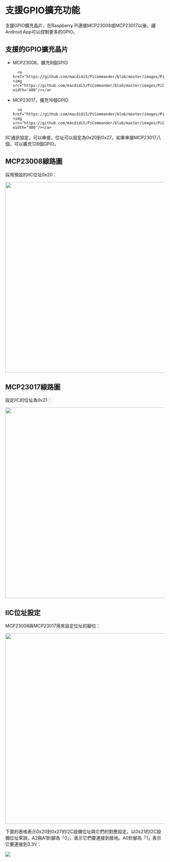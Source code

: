# 支援GPIO擴充功能

支援GPIO擴充晶片，在Raspberry Pi連接MCP23008或MCP23017以後，讓Android App可以控制更多的GPIO。

## 支援的GPIO擴充晶片

* MCP23008，擴充8個GPIO

		<a href="https://github.com/macdidi5/PiCommander/blob/master/images/PiCommander014.png"><img src="https://github.com/macdidi5/PiCommander/blob/master/images/PiCommander014.png" width="480"/></a>

* MCP23017，擴充16個GPIO

		<a href="https://github.com/macdidi5/PiCommander/blob/master/images/PiCommander015.png"><img src="https://github.com/macdidi5/PiCommander/blob/master/images/PiCommander015.png" width="480"/></a>

IIC通訊協定，可以串接，位址可以設定為0x20到0x27。如果串接MCP23017八個，可以擴充128個GPIO。

## MCP23008線路圖

採用預設的IIC位址0x20：

<a href="https://github.com/macdidi5/PiCommander/blob/master/images/PiCommander016.png"><img src="https://github.com/macdidi5/PiCommander/blob/master/images/PiCommander016.png" width="600"/></a>

## MCP23017線路圖

設定IIC的位址為0x21：

<a href="https://github.com/macdidi5/PiCommander/blob/master/images/PiCommander017.png"><img src="https://github.com/macdidi5/PiCommander/blob/master/images/PiCommander017.png" width="600"/></a>

## IIC位址設定

MCP23008與MCP23017用來設定位址的腳位：

<a href="https://github.com/macdidi5/PiCommander/blob/master/images/PiCommander018.png"><img src="https://github.com/macdidi5/PiCommander/blob/master/images/PiCommander018.png" width="600"/></a>

下面的表格表示0x20到0x27的I2C設備位址與它們的對應設定。以0x21的I2C設備位址來說，A2與A1針腳為「0」，表示它們要連接到接地。A0針腳為「1」表示它要連接到3.3V：

<a href="https://github.com/macdidi5/PiCommander/blob/master/images/PiCommander019.png"><img src="https://github.com/macdidi5/PiCommander/blob/master/images/PiCommander019.png"/></a>